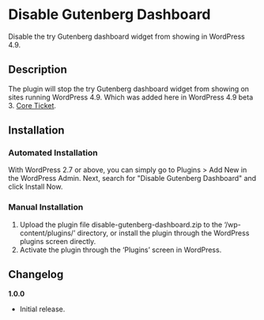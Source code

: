 # Disable Gutenberg Dashboard
Disable the try Gutenberg dashboard widget from showing in WordPress 4.9.

## Description

The plugin will stop the try Gutenberg dashboard widget from showing on sites running WordPress 4.9. Which was added here in WordPress 4.9 beta 3. [Core Ticket](https://core.trac.wordpress.org/ticket/41316).

## Installation


### Automated Installation

With WordPress 2.7 or above, you can simply go to Plugins > Add New in the WordPress Admin. Next, search for "Disable Gutenberg Dashboard" and click Install Now. 

### Manual Installation

1. Upload the plugin file disable-gutenberg-dashboard.zip to the ‘/wp-content/plugins/’ directory, or install the plugin through the WordPress plugins screen directly.
2. Activate the plugin through the ‘Plugins’ screen in WordPress.

## Changelog

**1.0.0**
* Initial release.
